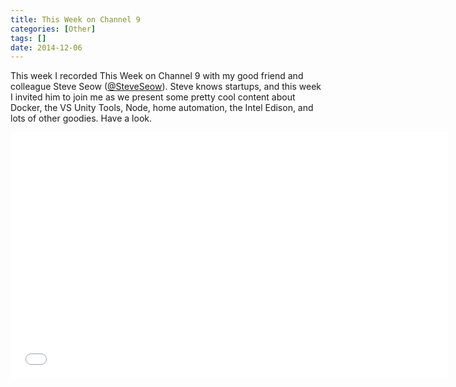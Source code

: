 ```yaml
---
title: This Week on Channel 9
categories: [Other]
tags: []
date: 2014-12-06
---
```


This week I recorded This Week on Channel 9 with my good friend and colleague Steve Seow ([@SteveSeow](http://twitter.com/steveseow)). Steve knows startups, and this week I invited him to join me as we present some pretty cool content about Docker, the VS Unity Tools, Node, home automation, the Intel Edison, and lots of other goodies. Have a look.

<iframe allowfullscreen frameborder="0" src="//channel9.msdn.com/Shows/This+Week+On+Channel+9/20141205TWC9/player" width="700" height="394"></iframe>